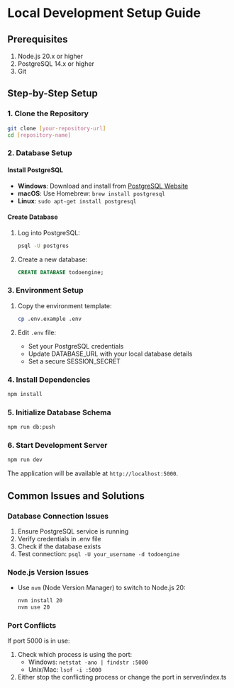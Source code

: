 # Local Development Setup Guide

## Prerequisites

1. Node.js 20.x or higher
2. PostgreSQL 14.x or higher
3. Git

## Step-by-Step Setup

### 1. Clone the Repository
```bash
git clone [your-repository-url]
cd [repository-name]
```

### 2. Database Setup

#### Install PostgreSQL
- **Windows**: Download and install from [PostgreSQL Website](https://www.postgresql.org/download/windows/)
- **macOS**: Use Homebrew: `brew install postgresql`
- **Linux**: `sudo apt-get install postgresql`

#### Create Database
1. Log into PostgreSQL:
   ```bash
   psql -U postgres
   ```
2. Create a new database:
   ```sql
   CREATE DATABASE todoengine;
   ```

### 3. Environment Setup

1. Copy the environment template:
   ```bash
   cp .env.example .env
   ```

2. Edit `.env` file:
   - Set your PostgreSQL credentials
   - Update DATABASE_URL with your local database details
   - Set a secure SESSION_SECRET

### 4. Install Dependencies

```bash
npm install
```

### 5. Initialize Database Schema

```bash
npm run db:push
```

### 6. Start Development Server

```bash
npm run dev
```

The application will be available at `http://localhost:5000`.

## Common Issues and Solutions

### Database Connection Issues
1. Ensure PostgreSQL service is running
2. Verify credentials in .env file
3. Check if the database exists
4. Test connection: `psql -U your_username -d todoengine`

### Node.js Version Issues
- Use `nvm` (Node Version Manager) to switch to Node.js 20:
  ```bash
  nvm install 20
  nvm use 20
  ```

### Port Conflicts
If port 5000 is in use:
1. Check which process is using the port:
   - Windows: `netstat -ano | findstr :5000`
   - Unix/Mac: `lsof -i :5000`
2. Either stop the conflicting process or change the port in server/index.ts